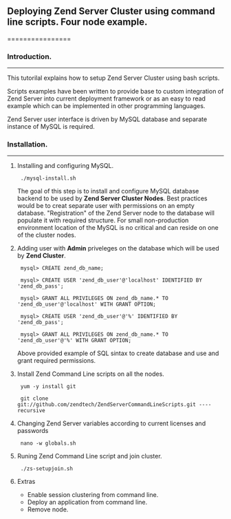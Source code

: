 ## Deploying Zend Server Cluster using command line scripts. Four node example. 
================

### Introduction.
---------------
This tutorilal explains how to setup Zend Server Cluster using bash scripts. 

Scripts examples have been written to provide base to custom integration of Zend Server into current deployment framework or as an easy to read example which can be implemented in other programming languages. 

Zend Server user interface is driven by MySQL database and separate instance of MySQL is required.


### Installation.
---------------

1. Installing and configuring MySQL. 
	
		./mysql-install.sh 
	
	The goal of this step is to install and configure MySQL database backend to be used by **Zend Server Cluster Nodes**. Best practices would be to creat separate user with permissions on an empty database. "Registration" of the Zend Server node to the database will populate it with required structure. For small non-production environment location of the MySQL is no critical and can reside on one of the cluster nodes.  
	
2. Adding user with **Admin** priveleges on the database which will be used by **Zend Cluster**.
	 

    	mysql> CREATE zend_db_name;
		
    	mysql> CREATE USER 'zend_db_user'@'localhost' IDENTIFIED BY 'zend_db_pass';
    
		mysql> GRANT ALL PRIVILEGES ON zend_db_name.* TO 'zend_db_user'@'localhost' WITH GRANT OPTION;
	
		mysql> CREATE USER 'zend_db_user'@'%' IDENTIFIED BY 'zend_db_pass';
	
		mysql> GRANT ALL PRIVILEGES ON zend_db_name.* TO 'zend_db_user'@'%' WITH GRANT OPTION;
	
	
	Above provided example of SQL sintax to create database and use and grant required permissions.
	
3. Install Zend Command Line scripts on all the nodes.
	
		yum -y install git
	
		git clone git://github.com/zendtech/ZendServerCommandLineScripts.git ----recursive
4. Changing Zend Server variables according to current licenses and passwords
   
   		nano -w globals.sh
	
	
5. Runing Zend Command Line script and join cluster.
   
   		./zs-setupjoin.sh

6. Extras

	- Enable session clustering from command line.
  	- Deploy an application from command line.
  	- Remove node. 
 
 
